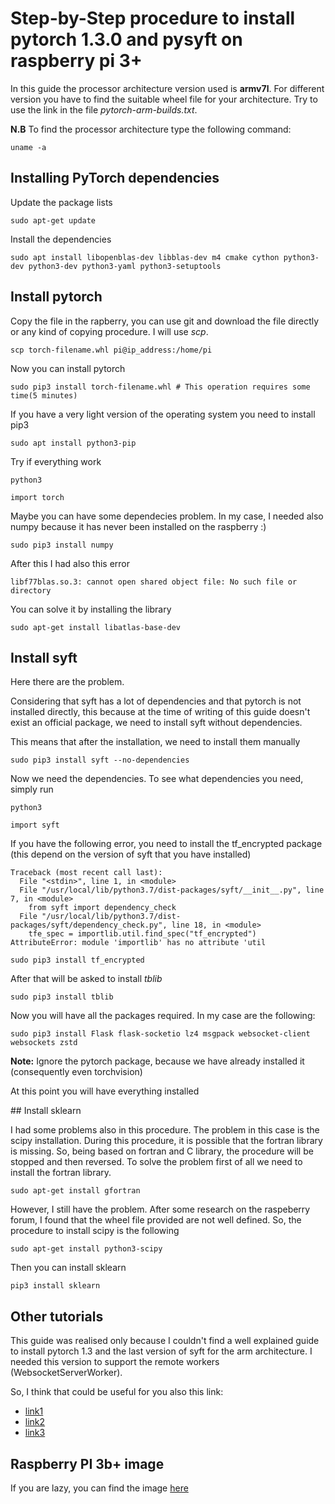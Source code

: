 # Step-by-Step procedure to install pytorch 1.3.0 and pysyft on raspberry pi 3+

In this guide the processor architecture version used is **armv7l**. For different version you have to find the suitable wheel file for your architecture. Try to use the link in the file *pytorch-arm-builds.txt*.

**N.B** To find the processor architecture type the following command:

```
uname -a
```

## Installing PyTorch dependencies

Update the package lists

```
sudo apt-get update
```

Install the dependencies

```
sudo apt install libopenblas-dev libblas-dev m4 cmake cython python3-dev python3-dev python3-yaml python3-setuptools
```

## Install pytorch

Copy the file in the rapberry, you can use git and download the file directly or any kind of copying procedure. I will use *scp*.

```
scp torch-filename.whl pi@ip_address:/home/pi
```

Now you can install pytorch

```
sudo pip3 install torch-filename.whl # This operation requires some time(5 minutes)
```

If you have a very light version of the operating system you need to install pip3

```
sudo apt install python3-pip
```

Try if everything work

```
python3

import torch
```

Maybe you can have some dependecies problem. In my case, I needed also numpy because it has never been installed on the raspberry :)

```
sudo pip3 install numpy
```

After this I had also this error

```
libf77blas.so.3: cannot open shared object file: No such file or directory
```

You can solve it by installing the library

```
sudo apt-get install libatlas-base-dev
```

## Install syft

Here there are the problem.

Considering that syft has a lot of dependencies and that pytorch is not installed directly, this because at the time of writing of this guide doesn't exist an official package, we need to install syft without dependencies.

This means that after the installation, we need to install them manually

```
sudo pip3 install syft --no-dependencies
```

Now we need the dependencies. To see what dependencies you need, simply run

```
python3

import syft
```

If you have the following error, you need to install the tf_encrypted package (this depend on the version of syft that you have installed)

```
Traceback (most recent call last):
  File "<stdin>", line 1, in <module>
  File "/usr/local/lib/python3.7/dist-packages/syft/__init__.py", line 7, in <module>
    from syft import dependency_check
  File "/usr/local/lib/python3.7/dist-packages/syft/dependency_check.py", line 18, in <module>
    tfe_spec = importlib.util.find_spec("tf_encrypted")
AttributeError: module 'importlib' has no attribute 'util
```

```
sudo pip3 install tf_encrypted
```

After that will be asked to install *tblib*

```
sudo pip3 install tblib
```

Now you will have all the packages required. In my case are the following:

```
sudo pip3 install Flask flask-socketio lz4 msgpack websocket-client websockets zstd
```

**Note:** Ignore the pytorch package, because we have already installed it (consequently even torchvision)

At this point you will have everything installed

## Install sklearn

I had some problems also in this procedure.
The problem in this case is the scipy installation. During this procedure, it is possible that the fortran library is missing. So, being based on fortran and C library, the procedure will be stopped and then reversed.
To solve the problem first of all we need to install the fortran library.

```
sudo apt-get install gfortran
```

However, I still have the problem. After some research on the raspeberry forum, I found that the wheel file provided are not well defined.
So, the procedure to install scipy is the following

```
sudo apt-get install python3-scipy
```

Then you can install sklearn

```
pip3 install sklearn
```


## Other tutorials

This guide was realised only because I couldn't find a well explained guide to install pytorch 1.3 and the last version of syft for the arm architecture. I needed this version to support the remote workers (WebsocketServerWorker).

So, I think that could be useful for you also this link:

- [link1](https://medium.com/secure-and-private-ai-writing-challenge/a-step-by-step-guide-to-installing-pytorch-in-raspberry-pi-a1491bb80531)
- [link2](https://medium.com/secure-and-private-ai-writing-challenge/a-step-by-step-guide-to-installing-pysyft-in-raspberry-pi-d8d10c440c37)
- [link3](https://blog.openmined.org/federated-learning-of-a-rnn-on-raspberry-pis/) 


## Raspberry PI 3b+ image

If you are lazy, you can find the image [here](https://mega.nz/#!BUQhBQST!AwLQTJHmLbz2AMYjfReD_88oWlKQqRbQfX6L0GKZTJw)